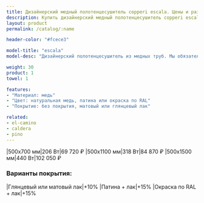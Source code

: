 ```yaml
---
title: Дизайнерский медный полотенцесушитель copperi escala. Цены и размеры.
description: Купить дизайнерский медный полотенцесушитель copperi escala в Москве по цене производителя.
layout: product
permalink: /catalog/:name

header-color: "#fcece3"

model-title: "escala"
model-desc: "Дизайнерский полотенцесушитель из медных труб. Мы обязательно когда-нибудь придумаем крутое описание для этой модели, но сейчас совсем не до того. Посмотрите пока на картинки, всё и так понятно. А если не понятно, позвоните нам и мы всё расскажем. Или напишите, если не любите звонить."

weight: 30
product: 1
towel: 1

features:
- "Материал: медь"
- "Цвет: натуральная медь, патина или окраска по RAL"
- "Покрытие: без покрытия, матовый или глянцевый лак"

related:
- el-camino
- caldera
- pino
---
```

|500x700 мм|206 Вт|69 720 ₽
|500x1100 мм|318 Вт|84 870 ₽
|500x1500 мм|440 Вт|102 050 ₽

### Варианты покрытия:

|Глянцевый или матовый лак|+10%
|Патина + лак|+15%
|Окраска по RAL + лак|+15%
